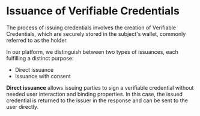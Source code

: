 # Issuance of Verifiable Credentials

The process of issuing credentials involves the creation of Verifiable Credentials, which are securely stored in the subject's wallet, commonly referred to as the holder.

In our platform, we distinguish between two types of issuances, each fulfilling a distinct purpose:

- Direct issuance
- Issuance with consent

**Direct issuance** allows issuing parties to sign a verifiable credential without needed user interaction and binding properties. In this case, the issued credential is returned to the issuer in the response and can be sent to the user directly.


